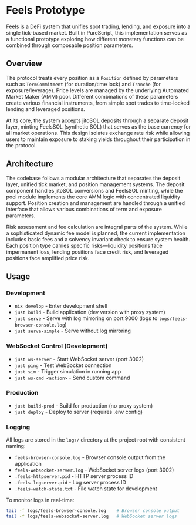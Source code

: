 # Feels Prototype

Feels is a DeFi system that unifies spot trading, lending, and exposure into a single tick-based market. Built in PureScript, this implementation serves as a functional prototype exploring how different monetary functions can be combined through composable position parameters.

## Overview

The protocol treats every position as a `Position` defined by parameters such as `TermCommitment` (for duration/time lock) and `Tranche` (for exposure/leverage). Price levels are managed by the underlying Automated Market Maker (AMM) pool. Different combinations of these parameters create various financial instruments, from simple spot trades to time-locked lending and leveraged positions.

At its core, the system accepts jitoSOL deposits through a separate deposit layer, minting FeelsSOL (synthetic SOL) that serves as the base currency for all market operations. This design isolates exchange rate risk while allowing users to maintain exposure to staking yields throughout their participation in the protocol.

## Architecture

The codebase follows a modular architecture that separates the deposit layer, unified tick market, and position management systems. The deposit component handles jitoSOL conversions and FeelsSOL minting, while the pool module implements the core AMM logic with concentrated liquidity support. Position creation and management are handled through a unified interface that allows various combinations of term and exposure parameters.

Risk assessment and fee calculation are integral parts of the system. While a sophisticated dynamic fee model is planned, the current implementation includes basic fees and a solvency invariant check to ensure system health. Each position type carries specific risks—liquidity positions face impermanent loss, lending positions face credit risk, and leveraged positions face amplified price risk.

## Usage

### Development
- `nix develop` - Enter development shell
- `just build` - Build application (dev version with proxy system)
- `just serve` - Serve with log mirroring on port 9000 (logs to `logs/feels-browser-console.log`)
- `just serve-simple` - Serve without log mirroring

### WebSocket Control (Development)
- `just ws-server` - Start WebSocket server (port 3002)
- `just ping` - Test WebSocket connection
- `just sim` - Trigger simulation in running app
- `just ws-cmd <action>` - Send custom command

### Production
- `just build-prod` - Build for production (no proxy system)
- `just deploy` - Deploy to server (requires .env config)

### Logging
All logs are stored in the `logs/` directory at the project root with consistent naming:
- `feels-browser-console.log` - Browser console output from the application
- `feels-websocket-server.log` - WebSocket server logs (port 3002)
- `.feels-httpserver.pid` - HTTP server process ID
- `.feels-logserver.pid` - Log server process ID
- `.feels-watch-state.txt` - File watch state for development

To monitor logs in real-time:
```bash
tail -f logs/feels-browser-console.log    # Browser console output
tail -f logs/feels-websocket-server.log   # WebSocket server logs
```
